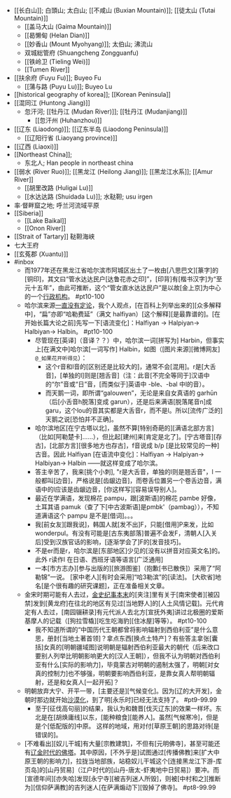 - [[长白山]]; 白頭山; 太白山; [[不咸山 (Buxian Mountain)]]; [[徒太山 (Tutai Mountain)]]
    - [[盖马大山 (Gaima Mountain)]]
    - [[曷懒甸 (Helan Dian)]]
    - [[妙香山 (Mount Myohyang)]]; 太伯山; 沸流山
    - 双城総管府 (Shuangcheng Zongguanfu)
    - [[铁岭卫 (Tieling Wei)]]
    - [[Tumen River]]
- [[扶余府 (Fuyu Fu)]]; Buyeo Fu
    - [[蒲与路 (Puyu Lu)]]; Buyeo Lu
- [[historical geography of korea]]; [[Korean Peninsula]]
- [[混同江 (Huntong Jiang)]]
    - 忽汗河; [[牡丹江 (Mudan River)]]; [[牡丹江 (Mudanjiang)]]
        - [[忽汗州 (Huhanzhou)]]
- [[辽东 (Liaodong)]]; [[辽东半岛 (Liaodong Peninsula)]]
    - [[辽阳行省 (Liaoyang province)]]
- [[辽西 (Liaoxi)]]
- [[Northeast China]];
    - 东北人; Han people in northeast china
- [[弱水 (River Ruo)]]; [[黑龙江 (Heilong Jiang)]]; [[黑龙江水系]]; [[Amur River]]
    - [[胡里改路 (Huligai Lu)]]
    - [[水达达路 (Shuidada Lu)]]; 水鞑靼; usu irgen
- 率·督畔窟之地; 呼兰河流域平原
- [[Siberia]]
    - [[Lake Baikal]]
    - [[Onon River]]
- [[Strait of Tartary]] 鞑靼海峡
- 七大王府
- [[玄菟郡 (Xuantu)]]
- #inbox
    - 而1977年还在黑龙江省哈尔滨市阿城区出土了一枚由[八思巴文][篆字]的[铜印]，其文曰“管水达达民户[达鲁花赤之印]”，[印背]有[楷书汉字]为“至元十五年”，由此可推断，这个“管女直水达达民户”是以故[金上京]为中心的一个[行政机构](https://www.zhihu.com/question/415831412/answer/1785031430)。 #pt10-100
    - 哈尔滨来源[一直没有定论](https://www.zhihu.com/question/23142571)，我个人观点，[在百科上列举出来的][众多解释中]，“扁”亦即“哈勒费延”（满文 halfiyan）[这个解释][是最靠谱的]。[在开始长篇大论之前]先写一下[语流变化]：Halfiyan → Halpiyan→ Halbiyan→ Halbin。 #pt10-100
        - 尽管现在[英译]（音译？？）中，哈尔滨一词[拼写为] Harbin，但事实上[在满文中]哈尔滨[一词写作] Halbin，如图（[图片来源][微博网友] `@_如果花开听得见`）：
            - 这个r音和l音的[区别还是比较大的]，通常不会[混用]。r是[大舌音]，[单独的l]则是[翘舌音]（注：此音[不完全等同于]汉语中的“尔”音或“日”音，[而类似于]英语中 -ble、-bal 中l的音）。
            - 而天鹅一词，即所谓“galouwen”，无论是来自女真语的 garhūn（后[小舌音h脱落]变成 garun），还是后来满语[脱落尾音n]成 garu，这个lou的音其实都是大舌音r，而不是l。所以[流传广泛的]天鹅之说[恐怕并不正确]。
        - 哈尔滨地区[在宁古塔以北]，虽然不算[特别奇葩的][满语北部方言]（比如[阿勒楚卡]……），但比起[建州]来[肯定是北了]。[宁古塔音][存古]，[北部方言][很多地方也存古]，f音说成 b/p [是比较常见的一种]古音。因此 Halfiyan [在语流中变化]：Halfiyan → Halpiyan→ Halbiyan→ Halbin ——就这样变成了哈尔滨。
        - 答主辛苦了，我来[挑个小刺], "r是大舌音，单独的l则是翘舌音"，l 一般都叫[边音]，严格说是[齿龈边音]，而卷舌位置另一个卷舌边音，满语中的l应该是齿龈边音，[你这样写][容易误导别人]。
        - 最近在学满语，发现棉花 pampu，跟[波斯语]的棉花 pambe 好像，土耳其语 pamuk（查了下[中古波斯语]是pmbk'（pambag）），不知道满语这个 pampu 是不是[借词]。。。
        - 我[前女友][跟我说]，韩国人就[发不出]F，只能[借用]P来发，比如 wonderpul。有没有可能是[古东夷部落]普遍不会发F，清朝人[入关后]受到汉族官话的影响，[逐渐学会了]F的[发音技巧]。
        - 不是er而是r，哈尔滨是[东部地区]少见的[没有以拼音对应英文名]的。此外 r读作l 在日语、西班牙语等语言[广泛通用]
        - 一本[市方志办][参与出版的][旅游图鉴]（抱歉[书已散佚]）采用了“阿勒锦”一说。
[家中老人][有时会采用]“哈3勒滨”的[读法]。
[大砍省]地名[是个很有趣的研究课题]，正在准备相关文章。
    - 金宋时期可能有人去过，[金史纪事本末](https://www.zhihu.com/question/440704291)的[夹注]里有关于[南宋使者][被囚禁]发到[黄龙府]在往北的地区有见过[当地野人]的[人土风情记载]。元代肯定有人去过，[南园辍耕录]有元代派人去北方[宣抚外夷]讲过北极圈的爱斯基摩人的记载（[狗拉雪橇][吃生吃海豹][住冰屋]等等）。 #pt10-100
        - 我不知道所谓的“中国历代王朝都曾将影响辐射到西伯利亚”是什么意思，册封[当地土著首领]？拿点东西[换点土特产]？有些答主拿张[囊括]女真的[明朝疆域图]说明朝是辐射西伯利亚最大的朝代（后来改口要别人列举比明朝影响更大的[汉人王朝]），但我不认为明朝对西伯利亚有什么[实际的影响力]，毕竟蒙古对明朝的遏制太强了，明朝[对女真的控制力]也不够强，明朝要影响西伯利亚，是靠女真人帮明朝辐射，还是和女真人[一起开拓]？
    - 明朝放弃大宁、开平一带，[主要还是][气候变化]。因为[辽的大开发]，金朝时那边就开始[沙漠化](https://bbs.northdy.com/thread-932859-1-1.html)，到了明[永乐时]已经无法支持了。 #pt9-99.99
        - 至于[征伐高句丽]的结果，我认为和魏晋[伐灭辽东]的效果一样坏。东北是在[胡焕庸线]以东，[能种粮食][能养人]。虽然[气候寒冷]，但是是个[低配版的]中原。
这样的地域，用对付[草原王朝]的思路对待[是错误的]。
    - [不难看出][奴儿干城]有大量[宗教建筑]，不但有[元明佛寺]，甚至可能还有[辽金时代的佛塔](https://www.zhihu.com/question/322502754/answer/2115224773)。其中原因，[不外乎是]试图通过[传播佛教]来[扩大中原王朝的影响力]，拉拢当地部族，站稳奴儿干城这个[连接黑龙江下游-库页岛]的[山丹贸易]（江户时代的[山丹-唐太-虾夷地中日贸易]）要冲。而[宣德年间][亦失哈]发现[永宁寺][被吉列迷人所毁]，则被[中村和之][推断为][信仰萨满教]的吉列迷人[在萨满煽动下][毁掉了佛寺]。 #pt8-99.99
